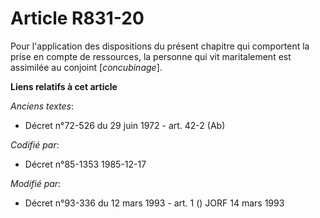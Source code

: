 # Article R831-20

Pour l'application des dispositions du présent chapitre qui comportent la prise en compte de ressources, la personne qui vit
maritalement est assimilée au conjoint [*concubinage*].

**Liens relatifs à cet article**

_Anciens textes_:

  - Décret n°72-526 du 29 juin 1972 - art. 42-2 (Ab)

_Codifié par_:

  - Décret n°85-1353 1985-12-17

_Modifié par_:

  - Décret n°93-336 du 12 mars 1993 - art. 1 () JORF 14 mars 1993
